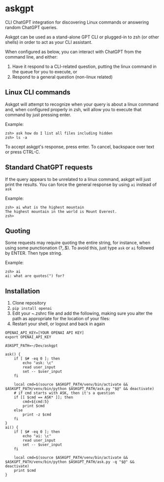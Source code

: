 # askgpt
CLI ChatGPT integration for discovering Linux commands or answering random ChatGPT queries.


Askgpt can be used as a stand-alone GPT CLI or plugged-in to zsh (or other shells) in order to act as your CLI assistant.

When configured as below, you can interact with ChatGPT from the command line, and either:

1. Have it respond to a CLI-related question, putting the linux command in the queue for you to execute, or
2. Respond to a general question (non-linux related)


## Linux CLI commands

Askgpt will attempt to recognize when your query is about a linux command and, when configured properly in zsh, will allow you to execute that command by just pressing enter.

Example:

```
zsh> ask how do I list all files including hidden
zsh> ls -a  
```

To accept askgpt's response, press enter. To cancel, backspace over text or press CTRL-C.


## Standard ChatGPT requests

If the query appears to be unrelated to a linux command, askgpt will just print the results.
You can force the general response by using `ai` instead of `ask`

Example:

```
zsh> ai what is the highest mountain
The highest mountain in the world is Mount Everest.
zsh>
```

## Quoting

Some requests may require quoting the entire string, for instance, when using some punctionation (?,.$). To avoid this, just type `ask` or `ai` followed by ENTER. Then type string.

Example:

```
zsh> ai
ai: what are quotes(") for?
```

## Installation

1. Clone repository
2. `pip install openai`
3. Edit your ~.zshrc file and add the following, making sure you alter the path as appropriate for the location of your files:
4. Restart your shell, or logout and back in again


```
OPENAI_API_KEY=[YOUR OPENAI API KEY]
export OPENAI_API_KEY

ASKGPT_PATH=~/Dev/askgpt

ask() {
    if [ $# -eq 0 ]; then
        echo "ask: \c" 
        read user_input
        set -- $user_input
    fi

    local cmd=$(source $ASKGPT_PATH/venv/bin/activate && $ASKGPT_PATH/venv/bin/python $ASKGPT_PATH/ask.py "$@" && deactivate)
    # if cmd starts with ASK, then it's a question
    if [[ $cmd == ASK* ]]; then
        cmd=${cmd:5}
        print $cmd
    else
        print -z $cmd
    fi
}
ai() {
    if [ $# -eq 0 ]; then
        echo "ai: \c" 
        read user_input
        set -- $user_input
    fi

    local cmd=$(source $ASKGPT_PATH/venv/bin/activate && $ASKGPT_PATH/venv/bin/python $ASKGPT_PATH/ask.py -q "$@" && deactivate)
    print $cmd
}
```

